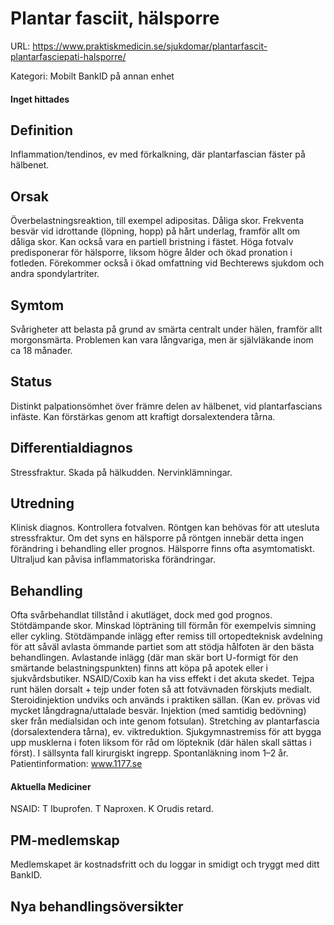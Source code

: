 # Plantar fasciit, hälsporre

URL: https://www.praktiskmedicin.se/sjukdomar/plantarfascit-plantarfasciepati-halsporre/



Kategori: Mobilt BankID på annan enhet

#### Inget hittades

## Definition

Inflammation/tendinos, ev med förkalkning, där plantarfascian fäster på hälbenet.

## Orsak

Överbelastningsreaktion, till exempel adipositas. Dåliga skor. Frekventa besvär vid idrottande (löpning, hopp) på hårt underlag, framför allt om dåliga skor. Kan också vara en partiell bristning i fästet. Höga fotvalv predisponerar för hälsporre, liksom högre ålder och ökad pronation i fotleden. Förekommer också i ökad omfattning vid Bechterews sjukdom och andra spondylartriter.

## Symtom

Svårigheter att belasta på grund av smärta centralt under hälen, framför allt morgonsmärta. Problemen kan vara långvariga, men är självläkande inom ca 18 månader.

## Status

Distinkt palpationsömhet över främre delen av hälbenet, vid plantarfascians infäste. Kan förstärkas genom att kraftigt dorsalextendera tårna.

## Differentialdiagnos

Stressfraktur. Skada på hälkudden. Nervinklämningar.

## Utredning

Klinisk diagnos. Kontrollera fotvalven. Röntgen kan behövas för att utesluta stressfraktur. Om det syns en hälsporre på röntgen innebär detta ingen förändring i behandling eller prognos. Hälsporre finns ofta asymtomatiskt. Ultraljud kan påvisa inflammatoriska förändringar.

## Behandling

Ofta svårbehandlat tillstånd i akutläget, dock med god prognos. Stötdämpande skor. Minskad löpträning till förmån för exempelvis simning eller cykling. Stötdämpande inlägg efter remiss till ortopedteknisk avdelning för att såväl avlasta ömmande partiet som att stödja hålfoten är den bästa behandlingen. Avlastande inlägg (där man skär bort U-formigt för den smärtande belastningspunkten) finns att köpa på apotek eller i sjukvårdsbutiker. NSAID/Coxib kan ha viss effekt i det akuta skedet. Tejpa runt hälen dorsalt + tejp under foten så att fotvävnaden förskjuts medialt. Steroidinjektion undviks och används i praktiken sällan. (Kan ev. prövas vid mycket långdragna/uttalade besvär. Injektion (med samtidig bedövning) sker från medialsidan och inte genom fotsulan). Stretching av plantarfascia (dorsalextendera tårna), ev. viktreduktion. Sjukgymnastremiss för att bygga upp musklerna i foten liksom för råd om löpteknik (där hälen skall sättas i först). I sällsynta fall kirurgiskt ingrepp. Spontanläkning inom 1–2 år.
Patientinformation: www.1177.se

#### Aktuella Mediciner

NSAID: T Ibuprofen. T Naproxen. K Orudis retard.

## PM-medlemskap

Medlemskapet är kostnadsfritt och du loggar in smidigt och tryggt med ditt BankID.

## Nya behandlingsöversikter

